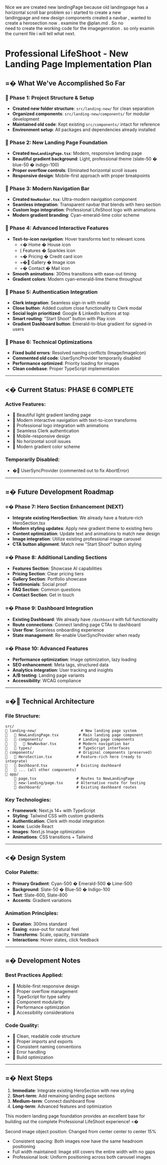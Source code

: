 Nice we are created new landingPage because old landingpage has a horizontal scroll bar problem so i started to create a new       
  landingpage and new design components created a navbar , wanted to create a herosection now . examine the @plan.md . So no         
  need to create the working code for the imagegenration . so only examin the current file i will tell what next.

# Professional LifeShoot - New Landing Page Implementation Plan

## =� What We've Accomplished So Far

###  Phase 1: Project Structure & Setup
- **Created new folder structure**: `src/landing-new/` for clean separation
- **Organized components**: `src/landing-new/components/` for modular development
- **Maintained old code**: Kept existing `src/components/` intact for reference
- **Environment setup**: All packages and dependencies already installed

###  Phase 2: New Landing Page Foundation
- **Created `NewLandingPage.tsx`**: Modern, responsive landing page
- **Beautiful gradient background**: Light, professional theme (slate-50 � blue-50 � indigo-100)
- **Proper overflow controls**: Eliminated horizontal scroll issues
- **Responsive design**: Mobile-first approach with proper breakpoints

###  Phase 3: Modern Navigation Bar
- **Created `NewNavbar.tsx`**: Ultra-modern navigation component
- **Seamless integration**: Transparent navbar that blends with hero section
- **Custom logo integration**: Professional LifeShoot logo with animations
- **Modern gradient branding**: Cyan-emerald-lime color scheme

###  Phase 4: Advanced Interactive Features
- **Text-to-icon navigation**: Hover transforms text to relevant icons
  - <� Home � House icon
  - ( Features � Sparkles icon
  - =� Pricing � Credit card icon
  - =� Gallery � Image icon
  - =� Contact � Mail icon
- **Smooth animations**: 300ms transitions with ease-out timing
- **Gradient colors**: Modern cyan-emerald-lime theme throughout

###  Phase 5: Authentication Integration
- **Clerk integration**: Seamless sign-in with modal
- **Close button**: Added custom close functionality to Clerk modal
- **Social login prioritized**: Google & LinkedIn buttons at top
- **Smart routing**: "Start Shoot" button with Play icon
- **Gradient Dashboard button**: Emerald-to-blue gradient for signed-in users

###  Phase 6: Technical Optimizations
- **Fixed build errors**: Resolved naming conflicts (Image/ImageIcon)
- **Commented old code**: UserSyncProvider temporarily disabled
- **Performance optimized**: Priority loading for images
- **Clean codebase**: Proper TypeScript implementation

---

## <� Current Status: PHASE 6 COMPLETE

### Active Features:
-  Beautiful light gradient landing page
-  Modern interactive navigation with text-to-icon transforms
-  Professional logo integration with animations
-  Seamless Clerk authentication
-  Mobile-responsive design
-  No horizontal scroll issues
-  Modern gradient color scheme

### Temporarily Disabled:
- � UserSyncProvider (commented out to fix AbortError)

---

## =� Future Development Roadmap

### =� Phase 7: Hero Section Enhancement (NEXT)
- **Integrate existing HeroSection**: We already have a feature-rich HeroSection.tsx
- **Modern styling updates**: Apply new gradient theme to existing hero
- **Content optimization**: Update text and animations to match new design
- **Image integration**: Utilize existing professional image carousel
- **CTA button alignment**: Match new "Start Shoot" button styling

### =� Phase 8: Additional Landing Sections
- **Features Section**: Showcase AI capabilities
- **Pricing Section**: Clear pricing tiers
- **Gallery Section**: Portfolio showcase
- **Testimonials**: Social proof
- **FAQ Section**: Common questions
- **Contact Section**: Get in touch

### =� Phase 9: Dashboard Integration
- **Existing Dashboard**: We already have `/dashboard` with full functionality
- **Route connections**: Connect landing page CTAs to dashboard
- **User flow**: Seamless onboarding experience
- **State management**: Re-enable UserSyncProvider when ready

### =� Phase 10: Advanced Features
- **Performance optimization**: Image optimization, lazy loading
- **SEO enhancement**: Meta tags, structured data
- **Analytics integration**: User tracking and insights
- **A/B testing**: Landing page variants
- **Accessibility**: WCAG compliance

---

## =� Technical Architecture

### File Structure:
```
src/
   landing-new/                    # New landing page system
      NewLandingPage.tsx         # Main landing page component
      components/                # Landing page components
         NewNavbar.tsx          # Modern navigation bar
      types/                     # TypeScript interfaces
   components/                    # Original components (preserved)
      HeroSection.tsx           # Feature-rich hero (ready to integrate)
      Dashboard.tsx             # Existing dashboard
      ... (all other components)
   app/
       page.tsx                  # Routes to NewLandingPage
       new-landing/page.tsx      # Alternative route for testing
       dashboard/                # Existing dashboard routes
```

### Key Technologies:
- **Framework**: Next.js 14+ with TypeScript
- **Styling**: Tailwind CSS with custom gradients
- **Authentication**: Clerk with modal integration
- **Icons**: Lucide React
- **Images**: Next.js Image optimization
- **Animations**: CSS transitions + Tailwind

---

## <� Design System

### Color Palette:
- **Primary Gradient**: Cyan-500 � Emerald-500 � Lime-500
- **Background**: Slate-50 � Blue-50 � Indigo-100
- **Text**: Slate-600, Slate-800
- **Accents**: Gradient variations

### Animation Principles:
- **Duration**: 300ms standard
- **Easing**: ease-out for natural feel
- **Transforms**: Scale, opacity, translate
- **Interactions**: Hover states, click feedback

---

## =� Development Notes

### Best Practices Applied:
-  Mobile-first responsive design
-  Proper overflow management
-  TypeScript for type safety
-  Component modularity
-  Performance optimization
-  Accessibility considerations

### Code Quality:
-  Clean, readable code structure
-  Proper imports and exports
-  Consistent naming conventions
-  Error handling
-  Build optimization

---

## =� Next Steps

1. **Immediate**: Integrate existing HeroSection with new styling
2. **Short-term**: Add remaining landing page sections
3. **Medium-term**: Connect dashboard flow
4. **Long-term**: Advanced features and optimization

This modern landing page foundation provides an excellent base for building out the complete Professional LifeShoot experience! <�


Second image object position: Changed from center center to center 15%
  - Consistent spacing: Both images now have the same headroom positioning
  - Full width maintained: Image still covers the entire width with no gaps
  - Professional look: Uniform positioning across both carousel images